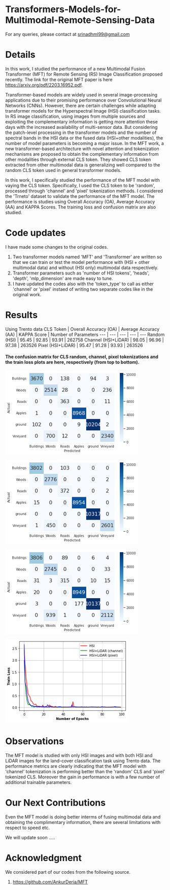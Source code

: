 # Transformers-Models-for-Multimodal-Remote-Sensing-Data

For any queries, please contact at srinadhml99@gmail.com

# Details
In this work, I studied the performance of a new Multimodal Fusion Transformer (MFT) for Remote Sensing (RS) Image Classification proposed recently. The link for the original MFT paper is here https://arxiv.org/pdf/2203.16952.pdf. 

Transformer-based models are widely used in several image-processing applications due to their promising performance over Convolutional Neural Networks (CNNs). However, there are certain challenges while adapting transformer models for the Hyperspectral Image (HSI) classification tasks. In RS image classification, using images from multiple sources and exploiting the complementary information is getting more attention these days with the increased availability of multi-sensor data. But considering the patch-level processing in the transformer models and the number of spectral bands in the HSI data or the fused data (HSI+other modalities), the number of model parameters is becoming a major issue. In the MFT work, a new transformer-based architecture with novel attention and tokenization mechanisms are proposed to obtain the complementary information from other modalities through external CLS token. They showed CLS token extracted from other multimodal data is generalizing well compared to the random CLS token used in general transformer models.

In this work, I specifically studied the performance of the MFT model with vaying the CLS token. Specifically, I used the CLS token to be 'random', processed through 'channel' and 'pixel' tokenization methods. I considered the 'Trneto' dataset to validate the performance of the MFT model.
The performance is studies using Overall Accuracy (OA), Average Accuracy (AA) and KAPPA Scores. The training loss and confusion matrix are also studied. 

# Code updates
I have made some changes to the original codes.

1. Two transformer models named 'MFT' and 'Transformer' are written so that we can train or test the model performance with (HSI + other multimodal data) and without (HSI only) multimodal data respectively.
2. Transformer parameters such as 'number of HSI tokens', 'heads', 'depth', 'mlp_dimension' are made easy to tune.
3. I have updated the codes also with the 'token_type' to call as either 'channel' or 'pixel' instaed of writing two separate codes like in the original work.

# Results
Using Trento data
CLS Token | Overall Accuracy (OA) | Average Accuracy (AA) | KAPPA Score | Number of Parameters
--- | --- | --- | --- | ---
Random (HSI) | 95.45 | 92.85 | 93.91 | 262758
Channel (HSI+LiDAR) | 98.05 | 96.96 | 97.38 | 263526
Pixel (HSI+LiDAR) | 95.47 | 91.28 | 93.93 | 263526

#### The confusion matrix for CLS random, channel, pixel tokenizations and the train loss plots are here, respectively (from top to bottom).

![plot](./MFT_Plots/HSI_Confusionmatrix.png)

![plot](./MFT_Plots/HSILidar_channel_Confusionmatrix.png)

![plot](./MFT_Plots/HSILidar_pixel_Confusionmatrix.png)

![plot](./MFT_Plots/epoch_vs_train_loss.png)

# Observations
The MFT model is studied with only HSI images and with both HSI and LiDAR images for the land-cover classification task using Trento data. The performance metrics are clearly indicating that the MFT model with 'channel' tokenization is performing better than the 'random' CLS and 'pixel' tokenized CLS. Moreover the gain in performance is with a few number of additional trainable parameters.

# Our Next Contributions
Even the MFT model is doing better interms of fusing multimodal data and obtaining the complimentary information, there are several limitations with respect to speed etc.

We will update soon .....

# Acknowledgment
We considered part of our codes from the following source.
1. https://github.com/AnkurDeria/MFT
